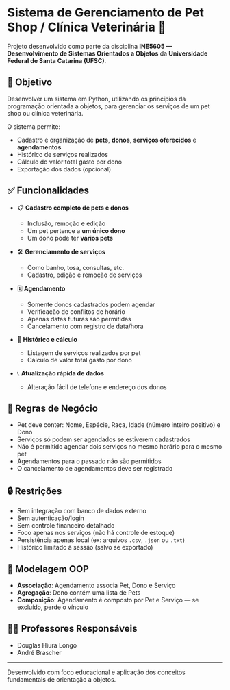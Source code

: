 # Sistema de Gerenciamento de Pet Shop / Clínica Veterinária 🐾

Projeto desenvolvido como parte da disciplina **INE5605 — Desenvolvimento de Sistemas Orientados a Objetos** da **Universidade Federal de Santa Catarina (UFSC)**.

## 🎯 Objetivo

Desenvolver um sistema em Python, utilizando os princípios da programação orientada a objetos, para gerenciar os serviços de um pet shop ou clínica veterinária.

O sistema permite:
- Cadastro e organização de **pets**, **donos**, **serviços oferecidos** e **agendamentos**
- Histórico de serviços realizados
- Cálculo do valor total gasto por dono
- Exportação dos dados (opcional)

## ✅ Funcionalidades

- 📋 **Cadastro completo de pets e donos**
  - Inclusão, remoção e edição
  - Um pet pertence a **um único dono**
  - Um dono pode ter **vários pets**

- 🛠️ **Gerenciamento de serviços**
  - Como banho, tosa, consultas, etc.
  - Cadastro, edição e remoção de serviços

- 🗓️ **Agendamento**
  - Somente donos cadastrados podem agendar
  - Verificação de conflitos de horário
  - Apenas datas futuras são permitidas
  - Cancelamento com registro de data/hora

- 🧾 **Histórico e cálculo**
  - Listagem de serviços realizados por pet
  - Cálculo de valor total gasto por dono

- 📞 **Atualização rápida de dados**
  - Alteração fácil de telefone e endereço dos donos

## 📌 Regras de Negócio

- Pet deve conter: Nome, Espécie, Raça, Idade (número inteiro positivo) e Dono
- Serviços só podem ser agendados se estiverem cadastrados
- Não é permitido agendar dois serviços no mesmo horário para o mesmo pet
- Agendamentos para o passado não são permitidos
- O cancelamento de agendamentos deve ser registrado

## 🔒 Restrições

- Sem integração com banco de dados externo
- Sem autenticação/login
- Sem controle financeiro detalhado
- Foco apenas nos serviços (não há controle de estoque)
- Persistência apenas local (ex: arquivos `.csv`, `.json` ou `.txt`)
- Histórico limitado à sessão (salvo se exportado)

## 🧩 Modelagem OOP

- **Associação**: Agendamento associa Pet, Dono e Serviço
- **Agregação**: Dono contém uma lista de Pets
- **Composição**: Agendamento é composto por Pet e Serviço — se excluído, perde o vínculo

## 🧑‍🏫 Professores Responsáveis

- Douglas Hiura Longo  
- André Brascher

---

Desenvolvido com foco educacional e aplicação dos conceitos fundamentais de orientação a objetos.
